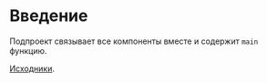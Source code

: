 # Введение

Подпроект связывает все компоненты вместе и содержит `main` функцию.

[Исходники](https://github.com/darkleaf/publicator/tree/master/main).
